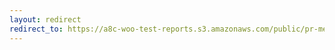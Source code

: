 ```yaml
---
layout: redirect
redirect_to: https://a8c-woo-test-reports.s3.amazonaws.com/public/pr-merge/39639/api/index.html
---
```

